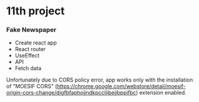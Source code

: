 # 11th project #

### Fake Newspaper ###

- Create react app
- React router
- UseEffect
- API
- Fetch data

Unfortunately due to CORS policy error, app works only with the installation of "MOESIF CORS" (https://chrome.google.com/webstore/detail/moesif-origin-cors-change/digfbfaphojjndkpccljibejjbppifbc) extension enabled. 
